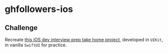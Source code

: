 # ghfollowers-ios

## Challenge

Recreate [this iOS dev interview prep take home project](https://www.youtube.com/watch?v=JzngncpZLuw), developed in `UIKit`, in vanilla `SwiftUI` for practice.